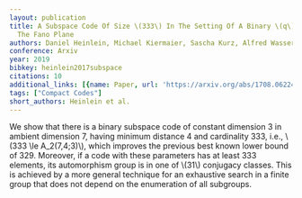 ```yaml
---
layout: publication
title: A Subspace Code Of Size \(333\) In The Setting Of A Binary \(q\)-analog Of
  The Fano Plane
authors: Daniel Heinlein, Michael Kiermaier, Sascha Kurz, Alfred Wassermann
conference: Arxiv
year: 2019
bibkey: heinlein2017subspace
citations: 10
additional_links: [{name: Paper, url: 'https://arxiv.org/abs/1708.06224'}]
tags: ["Compact Codes"]
short_authors: Heinlein et al.
---
```

We show that there is a binary subspace code of constant dimension 3 in
ambient dimension 7, having minimum distance 4 and cardinality 333, i.e., \\(333
\le A_2(7,4;3)\\), which improves the previous best known lower bound of 329.
Moreover, if a code with these parameters has at least 333 elements, its
automorphism group is in one of \\(31\\) conjugacy classes. This is achieved by a
more general technique for an exhaustive search in a finite group that does not
depend on the enumeration of all subgroups.